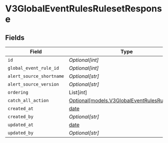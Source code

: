 # V3GlobalEventRulesRulesetResponse


## Fields

| Field                                                                                      | Type                                                                                       | Required                                                                                   | Description                                                                                |
| ------------------------------------------------------------------------------------------ | ------------------------------------------------------------------------------------------ | ------------------------------------------------------------------------------------------ | ------------------------------------------------------------------------------------------ |
| `id`                                                                                       | *Optional[int]*                                                                            | :heavy_minus_sign:                                                                         | N/A                                                                                        |
| `global_event_rule_id`                                                                     | *Optional[int]*                                                                            | :heavy_minus_sign:                                                                         | N/A                                                                                        |
| `alert_source_shortname`                                                                   | *Optional[str]*                                                                            | :heavy_minus_sign:                                                                         | N/A                                                                                        |
| `alert_source_version`                                                                     | *Optional[str]*                                                                            | :heavy_minus_sign:                                                                         | N/A                                                                                        |
| `ordering`                                                                                 | List[*int*]                                                                                | :heavy_minus_sign:                                                                         | N/A                                                                                        |
| `catch_all_action`                                                                         | [Optional[models.V3GlobalEventRulesRuleAction]](../models/v3globaleventrulesruleaction.md) | :heavy_minus_sign:                                                                         | N/A                                                                                        |
| `created_at`                                                                               | [date](https://docs.python.org/3/library/datetime.html#date-objects)                       | :heavy_minus_sign:                                                                         | N/A                                                                                        |
| `created_by`                                                                               | *Optional[str]*                                                                            | :heavy_minus_sign:                                                                         | N/A                                                                                        |
| `updated_at`                                                                               | [date](https://docs.python.org/3/library/datetime.html#date-objects)                       | :heavy_minus_sign:                                                                         | N/A                                                                                        |
| `updated_by`                                                                               | *Optional[str]*                                                                            | :heavy_minus_sign:                                                                         | N/A                                                                                        |